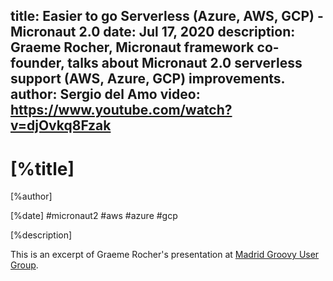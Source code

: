 title: Easier to go Serverless (Azure, AWS, GCP) - Micronaut 2.0
date: Jul 17, 2020
description: Graeme Rocher, Micronaut framework co-founder, talks about Micronaut 2.0 serverless support (AWS, Azure, GCP) improvements. 
author: Sergio del Amo
video: https://www.youtube.com/watch?v=djOvkq8Fzak
---

# [%title]

[%author]

[%date] #micronaut2 #aws #azure #gcp

[%description]

This is an excerpt of Graeme Rocher's presentation at [Madrid Groovy User Group](https://www.madridgug.com/2020/07/micronaut-2.html).
